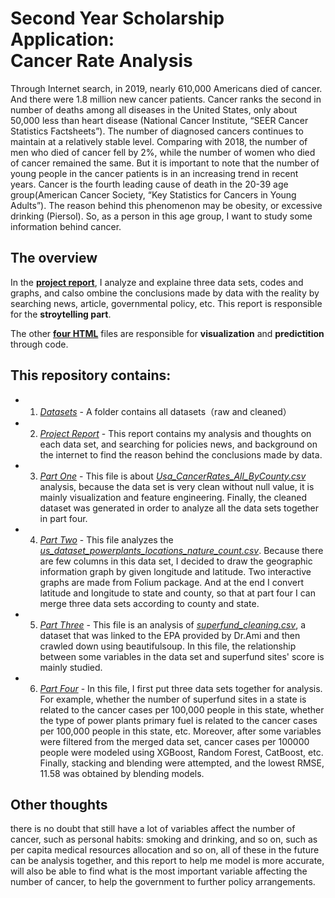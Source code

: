 # Second Year Scholarship Application: <br>Cancer Rate Analysis </br>

  Through Internet search, in 2019, nearly 610,000 Americans died of cancer. And there were 1.8 million new cancer patients. Cancer ranks the second in number of deaths among all diseases in the United States, only about 50,000 less than heart disease (National Cancer Institute, “SEER Cancer Statistics Factsheets”). The number of diagnosed cancers continues to maintain at a relatively stable level. Comparing with 2018, the number of men who died of cancer fell by 2%, while the number of women who died of cancer remained the same. But it is important to note that the number of young people in the cancer patients is in an increasing trend in recent years. Cancer is the fourth leading cause of death in the 20-39 age group(American Cancer Society, “Key Statistics for Cancers in Young Adults”). The reason behind this phenomenon may be obesity, or excessive drinking (Piersol). So, as a person in this age group, I want to study some information behind cancer.

## **The overview**

  In the **[project report](Cancer_Rate_Report.docx)**, I analyze and explaine three data sets, codes and graphs, and calso ombine the conclusions made by data with the reality by searching news, article, governmental policy, etc. This report is responsible for the **stroytelling part**.

  The other **[four HTML](https://github.com/gx26/Cancer_Rate)** files are responsible for **visualization** and **predictition** through code.

## **This repository contains**:

- 1. *[Datasets](https://github.com/gx26/Cancer_Rate/tree/master/Datasets)* - A folder contains all datasets（raw and cleaned）

- 2. *[Project Report](Cancer_Rate_Report.docx)* - This report contains my analysis and thoughts on each data set, and searching for policies news, and background on the internet to find the reason behind the conclusions made by data.

- 3. *[Part One](Part1.html)* - This file is about *[Usa_CancerRates_All_ByCounty.csv](https://github.com/gx26/Cancer_Rate/blob/master/Datasets/USA_CancerRates_All_ByCounty.csv)* analysis, because the data set is very clean without null value, it is mainly visualization and feature engineering. Finally, the cleaned dataset was generated in order to analyze all the data sets together in part four.

- 4. *[Part Two](Part2.html)* - This file analyzes the *[us_dataset_powerplants_locations_nature_count.csv](https://github.com/gx26/Cancer_Rate/blob/master/Datasets/US_Dataset_PowerPlants_Locations_Nature_County.csv)*. Because there are few columns in this data set, I decided to draw the geographic information graph by given longitude and latitude. Two interactive graphs are made from Folium package. And at the end I convert latitude and longitude to state and county, so that at part four I can merge three data sets according to county and state.

- 5. *[Part Three](Part3.html)* - This file is an analysis of *[superfund_cleaning.csv](https://github.com/gx26/Cancer_Rate/blob/master/Datasets/superfund_cleaned.csv)*, a dataset that was linked to the EPA provided by Dr.Ami and then crawled down using beautifulsoup. In this file, the relationship between some variables in the data set and superfund sites' score is mainly studied.

- 6. *[Part Four](Part4.html)* - In this file, I first put three data sets together for analysis. For example, whether the number of superfund sites in a state is related to the cancer cases per 100,000 people in this state, whether the type of power plants primary fuel is related to the cancer cases per 100,000 people in this state, etc. Moreover, after some variables were filtered from the merged data set, cancer cases per 100000 people were modeled using XGBoost, Random Forest, CatBoost, etc. Finally, stacking and blending were attempted, and the lowest RMSE, 11.58 was obtained by blending models.

## **Other thoughts**

  there is no doubt that still have a lot of variables affect the number of cancer, such as personal habits: smoking and drinking, and so on, such as per capita medical resources allocation and so on, all of these in the future can be analysis together, and this report to help me model is more accurate, will also be able to find what is the most important variable affecting the number of cancer, to help the government to further policy arrangements.
